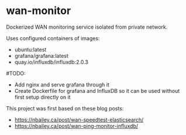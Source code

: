 # wan-monitor
Dockerized WAN monitoring service isolated from private network.

Uses configured containers of images:
- ubuntu:latest
- grafana/grafana:latest
- quay.io/influxdb/influxdb:2.0.3

#TODO:
- Add nginx and serve grafana through it
- Create Dockerfile for grafana and InfluxDB so it can be used without first setup directly on it

This project was first based on these blog posts:
- https://nbailey.ca/post/wan-speedtest-elasticsearch/
- https://nbailey.ca/post/wan-ping-monitor-influxdb/
